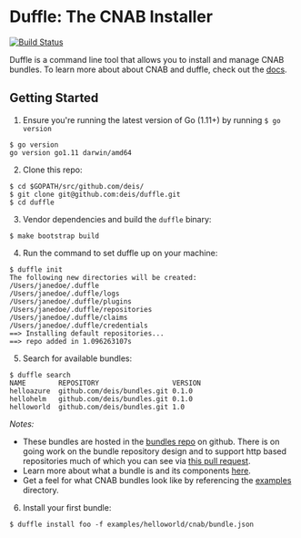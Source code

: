 # Duffle: The CNAB Installer
[![Build Status](https://cnlabs.visualstudio.com/duffle/_apis/build/status/duffle-CI)](https://cnlabs.visualstudio.com/duffle/_build/latest?definitionId=5)

Duffle is a command line tool that allows you to install and manage CNAB bundles. To learn more about about CNAB and duffle, check out the [docs](docs/000-index.md).

## Getting Started

1. Ensure you're running the latest version of Go (1.11+) by running `$ go version`
```console
$ go version
go version go1.11 darwin/amd64
```

2. Clone this repo:
```console
$ cd $GOPATH/src/github.com/deis/
$ git clone git@github.com:deis/duffle.git
$ cd duffle
```

3. Vendor dependencies and build the `duffle` binary:
```
$ make bootstrap build
```

4. Run the command to set duffle up on your machine:
```console
$ duffle init
The following new directories will be created:
/Users/janedoe/.duffle
/Users/janedoe/.duffle/logs
/Users/janedoe/.duffle/plugins
/Users/janedoe/.duffle/repositories
/Users/janedoe/.duffle/claims
/Users/janedoe/.duffle/credentials
==> Installing default repositories...
==> repo added in 1.096263107s
```

5. Search for available bundles:
```console
$ duffle search
NAME      	REPOSITORY                 	VERSION
helloazure	github.com/deis/bundles.git	0.1.0
hellohelm 	github.com/deis/bundles.git	0.1.0
helloworld	github.com/deis/bundles.git	1.0
```
*Notes:*
* These bundles are hosted in the [bundles repo](https://github.com/deis/bundles) on github. There is on going work on the bundle repository design and to support http based repositories much of which you can see via [this pull request](https://github.com/deis/duffle/pull/184).
* Learn more about what a bundle is and its components [here](https://github.com/deis/duffle/blob/master/docs/100-CNAB.md).
* Get a feel for what CNAB bundles look like by referencing the [examples](examples/) directory.

6. Install your first bundle:
```
$ duffle install foo -f examples/helloworld/cnab/bundle.json
```
